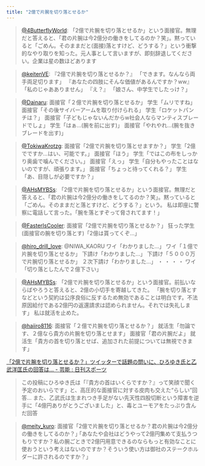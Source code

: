 ```yaml
---
title: "2億で片腕を切り落とせるか"
---
```


> [@4ButterflyWorld](https://twitter.com/4ButterflyWorld/status/1655680317674655744?s=20): 「2億で片腕を切り落とせるか」という面接官。無理だと答えると、「君の片腕は今2億分の働きをしてるのか？笑」。黙っていると「ごめん。そのままだと(面接)落とすけど、どうする？」という衝撃的なやり取りを知った。元人事として言いますが、即刻辞退してください。企業は星の数ほどあります

> [@keitenVE](https://twitter.com/keitenVE/status/1656522040642519043?s=20): 『2億で片腕を切り落とせるか？』
> 「できます。なんなら両手両足切ります」
> 『あなたの四肢にそんな価値があるんですか？ww』
> 「私のじゃあありません」
> 『え？』
> 「娘さん、中学生でしたっけ？」

> [@Dainaru](https://twitter.com/Dainaru/status/1656580561576792066?s=20): 面接官「２億で片腕を切り落とせるか」
> 学生「ムリですね」
> 面接官「その後サイバーアームを取り付けられる」
> 学生「ロケットパンチは？」
> 面接官「子どもじゃないんだからw社会人ならマンティスブレードでしょ」
> 学生「はぁ…(腕を前に出す)」
> 面接官「やれやれ…(腕を抜きブレードを出す)」

> [@TokiwaKrotzg](https://twitter.com/TokiwaKrotzg/status/1656885834396868610?s=20): 面接官「2億で片腕を切り落とせますか？」
> 学生「2億でですか…はい、可能です。」
> 面接官「ほう」
> 学生「ではこの布をしっかり奥歯で噛んでください。」
> 面接官「えっ」
> 学生「自分もやったことはないのですが、頑張ります。」
> 面接官「ちょっと待ってくれる？」
> 学生「あ、目隠しが必要ですか？」

> [@AHsMYBSs](https://twitter.com/AHsMYBSs/status/1656645696290959363?s=20): 「2億で片腕を切り落とせるか」という面接官。無理だと答えると、「君の片腕は今2億分の働きをしてるのか？笑」。黙っていると「ごめん。そのままだと落とすけど、どうする？」という。
> 私は即座に警察に電話して言った。「腕を落とすぞって脅されてます！」

> [@FasterIsCooler](https://twitter.com/FasterIsCooler/status/1656538327632478211?s=20): 面接官「2億で片腕を切り落とせるか？」
> 狂った学生(面接官の腕を切り落とす)「2億は貰ってくぞ...」

> [@hiro_drill_love](https://twitter.com/hiro_drill_love/status/1656546659193720838?s=20): @NIWA_KAORU ワイ「わかりました…」
> ワイ「１億で片腕を切り落とせるか」
> 下請け「わかりました…」
> 下請け「５０００万で片腕切り落とせるか」
> ２次下請け「わかりました…」
> ・
> ・
> ・
> ・
> ワイ「切り落としたんで２億下さい」

> [@AHsMYBSs](https://twitter.com/AHsMYBSs/status/1656648141826064384?s=20): 「2億で片腕を切り落とせるか」という面接官。前払いならばやろうと答えると、2億の小切手を寄越してきた。
> 「腕を切り落とすなどという契約は公序良俗に反するため無効であることは明白です。不法原因給付である2億円の返還請求は認められません。それでは失礼します」
> 私は就活を止めた。

> [@haiiro8116](https://twitter.com/haiiro8116/status/1656569411288047616?s=20): 面接官「２億で片腕を切り落とせるか？」
> 就活生「勿論です、２億なら貴方の片腕を切り落とせます」
> 面接官「君の片腕だよ」
> 就活生「貴方の首を切り落とせば、追加された前提については無視できます」

[「2億で片腕を切り落とせるか？」ツイッターで話題の問いに、ひろゆき氏と乙武洋匡氏の回答は… - 芸能 : 日刊スポーツ](https://www.nikkansports.com/entertainment/news/202212220000822.html)
> この投稿にひろゆき氏は「『貴方の首はいくらですか？』って笑顔で聞く予定のおいらです」と、高圧的な面接官に対する皮肉も交えた“らしい”回答...
>  また、乙武氏は生まれつき手足がない先天性四股切断という障害を逆手に「4億円ありがとうございました」と、毒とユーモアをたっぷり含んだ回答

> [@meity_kuro](https://twitter.com/meity_kuro/status/1656982457638617089?s=20): 面接官「2億で片腕を切り落とせるか？君の片腕は今2億分の働きをしてるのか？｣
> ｢あなたや会社はどうやって2億円集めて支払うつもりですか？私の腕ごときで2億円用意できるのならもっと有効なことに使おうという考えはないのですか？そういう使い方は御社のステークホルダーに許されるのですか？｣


